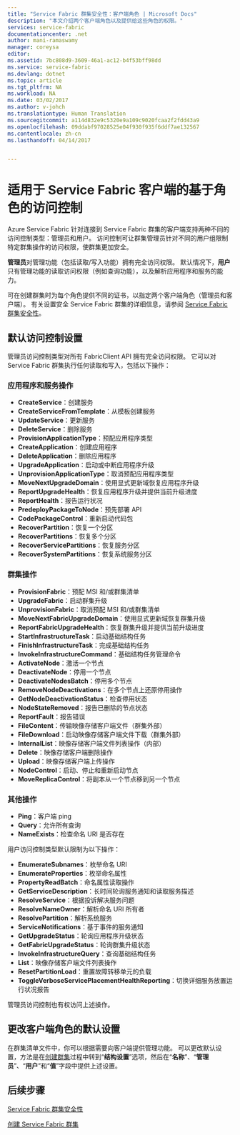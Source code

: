 ```yaml
---
title: "Service Fabric 群集安全性：客户端角色 | Microsoft Docs"
description: "本文介绍两个客户端角色以及提供给这些角色的权限。"
services: service-fabric
documentationcenter: .net
author: mani-ramaswamy
manager: coreysa
editor: 
ms.assetid: 7bc808d9-3609-46a1-ac12-b4f53bff98dd
ms.service: service-fabric
ms.devlang: dotnet
ms.topic: article
ms.tgt_pltfrm: NA
ms.workload: NA
ms.date: 03/02/2017
ms.author: v-johch
ms.translationtype: Human Translation
ms.sourcegitcommit: a114d832e9c5320e9a109c9020fcaa2f2fdd43a9
ms.openlocfilehash: 09ddabf97028525e04f930f935f6ddf7ae132567
ms.contentlocale: zh-cn
ms.lasthandoff: 04/14/2017


---
```

# <a name="role-based-access-control-for-service-fabric-clients"></a>适用于 Service Fabric 客户端的基于角色的访问控制
Azure Service Fabric 针对连接到 Service Fabric 群集的客户端支持两种不同的访问控制类型：管理员和用户。 访问控制可让群集管理员针对不同的用户组限制特定群集操作的访问权限，使群集更加安全。  

**管理员**对管理功能（包括读取/写入功能）拥有完全访问权限。 默认情况下，**用户**只有管理功能的读取访问权限（例如查询功能），以及解析应用程序和服务的能力。

可在创建群集时为每个角色提供不同的证书，以指定两个客户端角色（管理员和客户端）。 有关设置安全 Service Fabric 群集的详细信息，请参阅 [Service Fabric 群集安全性](service-fabric-cluster-security.md)。

## <a name="default-access-control-settings"></a>默认访问控制设置
管理员访问控制类型对所有 FabricClient API 拥有完全访问权限。 它可以对 Service Fabric 群集执行任何读取和写入，包括以下操作：

### <a name="application-and-service-operations"></a>应用程序和服务操作
* **CreateService**：创建服务                             
* **CreateServiceFromTemplate**：从模板创建服务                             
* **UpdateService**：更新服务                             
* **DeleteService**：删除服务                             
* **ProvisionApplicationType**：预配应用程序类型                             
* **CreateApplication**：创建应用程序                               
* **DeleteApplication**：删除应用程序                             
* **UpgradeApplication**：启动或中断应用程序升级                             
* **UnprovisionApplicationType**：取消预配应用程序类型                             
* **MoveNextUpgradeDomain**：使用显式更新域恢复应用程序升级                             
* **ReportUpgradeHealth**：恢复应用程序升级并提供当前升级进度                             
* **ReportHealth**：报告运行状况                             
* **PredeployPackageToNode**：预先部署 API                            
* **CodePackageControl**：重新启动代码包                             
* **RecoverPartition**：恢复一个分区                             
* **RecoverPartitions**：恢复多个分区                             
* **RecoverServicePartitions**：恢复服务分区                             
* **RecoverSystemPartitions**：恢复系统服务分区                             

### <a name="cluster-operations"></a>群集操作
* **ProvisionFabric**：预配 MSI 和/或群集清单                             
* **UpgradeFabric**：启动群集升级                             
* **UnprovisionFabric**：取消预配 MSI 和/或群集清单                         
* **MoveNextFabricUpgradeDomain**：使用显式更新域恢复群集升级                             
* **ReportFabricUpgradeHealth**：恢复群集升级并提供当前升级进度                             
* **StartInfrastructureTask**：启动基础结构任务                             
* **FinishInfrastructureTask**：完成基础结构任务                             
* **InvokeInfrastructureCommand**：基础结构任务管理命令                              
* **ActivateNode**：激活一个节点                             
* **DeactivateNode**：停用一个节点                             
* **DeactivateNodesBatch**：停用多个节点                             
* **RemoveNodeDeactivations**：在多个节点上还原停用操作                             
* **GetNodeDeactivationStatus**：检查停用状态                             
* **NodeStateRemoved**：报告已删除的节点状态                             
* **ReportFault**：报告错误                             
* **FileContent**：传输映像存储客户端文件（群集外部）                             
* **FileDownload**：启动映像存储客户端文件下载（群集外部）                             
* **InternalList**：映像存储客户端文件列表操作（内部）                             
* **Delete**：映像存储客户端删除操作                              
* **Upload**：映像存储客户端上传操作                             
* **NodeControl**：启动、停止和重新启动节点                             
* **MoveReplicaControl**：将副本从一个节点移到另一个节点                             

### <a name="miscellaneous-operations"></a>其他操作
* **Ping**：客户端 ping                             
* **Query**：允许所有查询
* **NameExists**：检查命名 URI 是否存在                             

用户访问控制类型默认限制为以下操作： 

* **EnumerateSubnames**：枚举命名 URI                             
* **EnumerateProperties**：枚举命名属性                             
* **PropertyReadBatch**：命名属性读取操作                             
* **GetServiceDescription**：长时间轮询服务通知和读取服务描述                             
* **ResolveService**：根据投诉解决服务问题                             
* **ResolveNameOwner**：解析命名 URI 所有者                             
* **ResolvePartition**：解析系统服务                             
* **ServiceNotifications**：基于事件的服务通知                             
* **GetUpgradeStatus**：轮询应用程序升级状态                             
* **GetFabricUpgradeStatus**：轮询群集升级状态                             
* **InvokeInfrastructureQuery**：查询基础结构任务                             
* **List**：映像存储客户端文件列表操作                             
* **ResetPartitionLoad**：重置故障转移单元的负载                             
* **ToggleVerboseServicePlacementHealthReporting**：切换详细服务放置运行状况报告                             

管理员访问控制也有权访问上述操作。

## <a name="changing-default-settings-for-client-roles"></a>更改客户端角色的默认设置
在群集清单文件中，你可以根据需要向客户端提供管理功能。 可以更改默认设置，方法是在[创建群集](service-fabric-cluster-creation-via-portal.md)过程中转到“**结构设置**”选项，然后在“**名称**”、“**管理员**”、“**用户**”和“**值**”字段中提供上述设置。

## <a name="next-steps"></a>后续步骤
[Service Fabric 群集安全性](service-fabric-cluster-security.md)

[创建 Service Fabric 群集](service-fabric-cluster-creation-via-portal.md)


